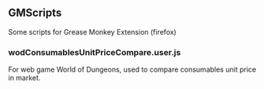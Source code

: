 ## GMScripts
Some scripts for Grease Monkey Extension (firefox)

### wodConsumablesUnitPriceCompare.user.js
For web game World of Dungeons, used to compare consumables unit price in market.
